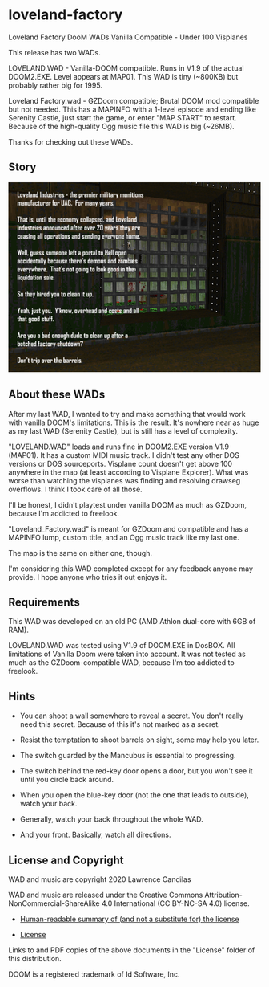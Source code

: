 # loveland-factory
 Loveland Factory DooM WADs
 Vanilla Compatible - Under 100 Visplanes

This release has two WADs. 

LOVELAND.WAD - Vanilla-DOOM compatible.  Runs in V1.9 of the actual DOOM2.EXE.  Level appears at MAP01.  This WAD is tiny (~800KB) but probably rather big for 1995.

Loveland Factory.wad - GZDoom compatible; Brutal DOOM mod compatible but not needed.  This has a MAPINFO with a 1-level episode and ending like Serenity Castle, just start the game, or enter "MAP START" to restart.  Because of the high-quality Ogg music file this WAD is big (~26MB).

Thanks for checking out these WADs.

## Story

![Story Image](https://github.com/lawrencecandilas/loveland-factory/blob/master/Assets/Graphics/Loveland%20Factory%20-%20LFSTORY.png)

## About these WADs

After my last WAD, I wanted to try and make something that would work with vanilla DOOM's limitations.  This is the result.  It's nowhere near as huge as my last WAD (Serenity Castle), but is still has a level of complexity.

"LOVELAND.WAD" loads and runs fine in DOOM2.EXE version V1.9 (MAP01).  It has a custom MIDI music track.  I didn't test any other DOS versions or DOS sourceports.  Visplane count doesn't get above 100 anywhere in the map (at least according to Visplane Explorer).  What was worse than watching the visplanes was finding and resolving drawseg overflows.  I think I took care of all those.

I'll be honest, I didn't playtest under vanilla DOOM as much as GZDoom, because I'm addicted to freelook.  

"Loveland_Factory.wad" is meant for GZDoom and compatible and has a MAPINFO lump, custom title, and an Ogg music track like my last one.

The map is the same on either one, though.

I'm considering this WAD completed except for any feedback anyone may provide.  I hope anyone who tries it out enjoys it.

## Requirements

This WAD was developed on an old PC (AMD Athlon dual-core with 6GB of RAM).  

LOVELAND.WAD was tested using V1.9 of DOOM.EXE in DosBOX.  All limitations of Vanilla Doom were taken into account.   It was not tested as much as the GZDoom-compatible WAD, because I'm too addicted to freelook.  

## Hints

- You can shoot a wall somewhere to reveal a secret.  You don't really need this secret.  Because of this it's not marked as a secret.

- Resist the temptation to shoot barrels on sight, some may help you later.

- The switch guarded by the Mancubus is essential to progressing.

- The switch behind the red-key door opens a door, but you won't see it until you circle back around.

- When you open the blue-key door (not the one that leads to outside), watch your back.

- Generally, watch your back throughout the whole WAD.

- And your front.  Basically, watch all directions.

## License and Copyright

WAD and music are copyright 2020 Lawrence Candilas

WAD and music are released under the Creative Commons Attribution-NonCommercial-ShareAlike 4.0 International (CC BY-NC-SA 4.0) license.

- [Human-readable summary of (and not a substitute for) the license](https://creativecommons.org/licenses/by-nc-sa/4.0/)

- [License](https://creativecommons.org/licenses/by-nc-sa/4.0/legalcode)

Links to and PDF copies of the above documents in the "License" folder of this distribution.

DOOM is a registered trademark of Id Software, Inc.
